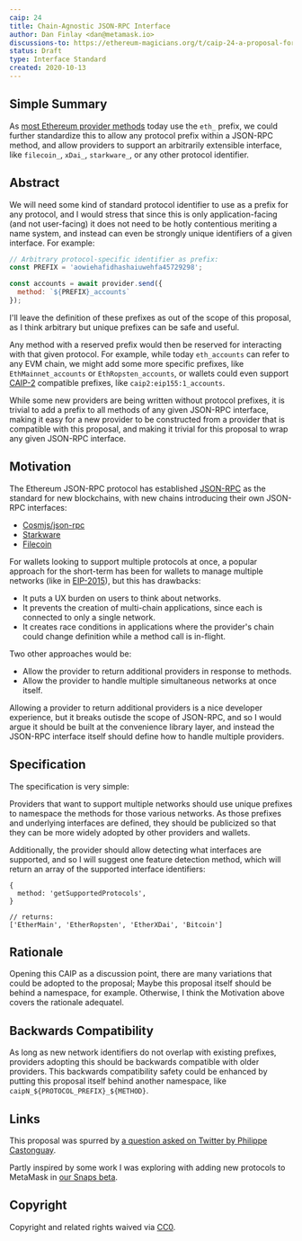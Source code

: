 ```yaml
---
caip: 24
title: Chain-Agnostic JSON-RPC Interface
author: Dan Finlay <dan@metamask.io>
discussions-to: https://ethereum-magicians.org/t/caip-24-a-proposal-for-protocol-agnostic-provider/4865
status: Draft
type: Interface Standard
created: 2020-10-13
---
```


## Simple Summary

As [most Ethereum provider methods](https://eth.wiki/json-rpc/API) today use the `eth_` prefix, we could further standardize this to allow any protocol prefix within a JSON-RPC method, and allow providers to support an arbitrarily extensible interface, like `filecoin_`, `xDai_`, `starkware_`, or any other protocol identifier.

## Abstract

We will need some kind of standard protocol identifier to use as a prefix for any protocol, and I would stress that since this is only application-facing (and not user-facing) it does not need to be hotly contentious meriting a name system, and instead can even be strongly unique identifiers of a given interface. For example:

```javascript
// Arbitrary protocol-specific identifier as prefix:
const PREFIX = 'aowiehafidhashaiuwehfa45729298';

const accounts = await provider.send({
  method: `${PREFIX}_accounts`
});
```

I'll leave the definition of these prefixes as out of the scope of this proposal, as I think arbitrary but unique prefixes can be safe and useful.

Any method with a reserved prefix would then be reserved for interacting with that given protocol. For example, while today `eth_accounts` can refer to any EVM chain, we might add some more specific prefixes, like `EthMainnet_accounts` or `EthRopsten_accounts`, or wallets could even support [CAIP-2](https://github.com/ChainAgnostic/CAIPs/blob/master/CAIPs/caip-2.md) compatible prefixes, like `caip2:eip155:1_accounts`.

While some new providers are being written without protocol prefixes, it is trivial to add a prefix to all methods of any given JSON-RPC interface, making it easy for a new provider to be constructed from a provider that is compatible with this proposal, and making it trivial for this proposal to wrap any given JSON-RPC interface.

## Motivation

The Ethereum JSON-RPC protocol has established [JSON-RPC](https://www.jsonrpc.org/specification) as the standard for new blockchains, with new chains introducing their own JSON-RPC interfaces:
- [Cosmjs/json-rpc](https://www.npmjs.com/package/@cosmjs/json-rpc)
- [Starkware](https://www.npmjs.com/package/starkware-provider)
- [Filecoin](https://docs.filecoin.io/reference/lotus-api/)

For wallets looking to support multiple protocols at once, a popular approach for the short-term has been for wallets to manage multiple networks (like in [EIP-2015](https://github.com/ChainAgnostic/CAIPs.git)), but this has drawbacks:
- It puts a UX burden on users to think about networks.
- It prevents the creation of multi-chain applications, since each is connected to only a single network.
- It creates race conditions in applications where the provider's chain could change definition while a method call is in-flight.

Two other approaches would be:
- Allow the provider to return additional providers in response to methods.
- Allow the provider to handle multiple simultaneous networks at once itself.

Allowing a provider to return additional providers is a nice developer experience, but it breaks outisde the scope of JSON-RPC, and so I would argue it should be built at the convenience library layer, and instead the JSON-RPC interface itself should define how to handle multiple providers.

## Specification

The specification is very simple:

Providers that want to support multiple networks should use unique prefixes to namespace the methods for those various networks. As those prefixes and underlying interfaces are defined, they should be publicized so that they can be more widely adopted by other providers and wallets.

Additionally, the provider should allow detecting what interfaces are supported, and so I will suggest one feature detection method, which will return an array of the supported interface identifiers:

```
{
  method: 'getSupportedProtocols',
}

// returns:
['EtherMain', 'EtherRopsten', 'EtherXDai', 'Bitcoin']
```

## Rationale

Opening this CAIP as a discussion point, there are many variations that could be adopted to the proposal; Maybe this proposal itself should be behind a namespace, for example. Otherwise, I think the Motivation above covers the rationale adequatel.

## Backwards Compatibility

As long as new network identifiers do not overlap with existing prefixes, providers adopting this should be backwards compatible with older providers. This backwards compatibility safety could be enhanced by putting this proposal itself behind another namespace, like `caipN_${PROTOCOL_PREFIX}_${METHOD}`.

## Links

This proposal was spurred by [a question asked on Twitter by Philippe Castonguay](https://twitter.com/PhABCD/status/1316035409198100486?s=20).

Partly inspired by some work I was exploring with adding new protocols to MetaMask in [our Snaps beta](https://github.com/MetaMask/metamask-snaps-beta/pull/167).

## Copyright
Copyright and related rights waived via [CC0](https://creativecommons.org/publicdomain/zero/1.0/).
